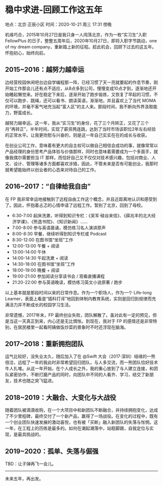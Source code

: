 # 稳中求进-回顾工作这五年

地点：北京·正辰小区
时间：2020-10-21 周三 17:31 傍晚

机缘巧合，2015年10月27日是我只身一人闯荡北京，作为一枚“实习生”入职 FellowPlus 的日子，整整五周年后，2020年10月27日，即将入职字节跳动，one of my dream company，重新踏上新的征程。趁此机会，回顾下过去的这五年。怀抱初心，始终向前。

## 2015~2016：越努力越幸运

边经营校园休闲吧台边自学编程那一阵，已经习惯了天一亮就要起的作息节奏，刚开始工作那会儿还有点不适应，从8点多到公司，慢慢变成10点才到，逐渐地还开始睡起懒觉来。好在稳定下来后，逐渐开始了跑步锻炼，又恢复了早起的习惯，不仅可以跑步、跳绳，还可以看书、朗读英语，渐渐地，并且喜欢上了当代 MOMA 的环境，并毫不客气地充当起“富人区”的主人来。那段时间，我不断向外界汲取能力，野蛮成长。

越努力越幸运。这一年，我从“实习生”的身份，花了三个月转正，又花了三个月“再转正”，半年时间，实现了薪资两连跳，达到了当时市场该职位2年左右经验的正常水平。让我更欣慰与兴奋的，则是这一年自己实实在在的成长与收获。

在创业公司工作，意味着有更大的自主权可以做自己相信会成功的事，就像常常以产品经理的身份思考产品体验与价值那样，同时也意味着需要成为一个多面手，就像我偶尔需要担当 IT 那样。而恰好自己又不仅仅对技术感兴趣，包括对商业、人文、设计、管理等诸多方面都喜欢涉猎，因此，不管未来是否有可能创业，我那时就希望能始终以创业者的心态来对待自己的工作。

## 2016~2017：“自律给我自由”

在 FP 我非常幸运地接触到了远程自由工作这个概念，并且近距离地认识和感受到了。因此，怀抱着忐忑的心情申请了远程工作。暂别了北京，回到了母校。

- 6:30-7:00    起床洗漱，听得到知识专栏：《吴军·硅谷来信》、《薛兆丰的北大经济学课》、《熊逸书院》、《知识新闻》……
- 7:00-8:00    参与英语晨诵，模仿练习名人演讲原声
- 8:00-8:30    早餐，继续听得到知识专栏或 Podcast
- 8:30-12:00   在图书馆“坐班”工作
- 12:00-13:00 午餐 + 阅读
- 13:00-14:00 午休
- 14:00-14:30 午起洗漱 + 阅读
- 14:30-18:00 在图书馆“坐班”工作
- 18:00-19:00 晚餐 + 阅读
- 19:00-21:00 参加阅读分享读书会 / 观看直播课程
- 21:20-22:00 参与英语晚读，模仿练习英文小说原著 / 跑步

以上基本就是那段时间以来的日常作息。作为一个职场人，作为一个 Life-long Learner，表面上看是“插科打诨”地回到体制内教育系统，实则是回归到规律而充满活力并不断成长的校园学习生活。

非常遗憾，2017年末，FP 最终创业失败，团队解散了。虽对此有一定的预见，但是当这一天真正到来，内心还是无比惆怅。到现在，我对于 FP 的感情还是非常特别，在居民楼里一起看阿姨做饭炒菜的景象时不时还浮现在脑海。

## 2017~2018：重新拥抱团队

运气比较好，没失业太久，随后加入了在 @Swift 大会（2017·深圳）结缘的一熊倍洽，远程了一年的我此时非常希望回归团队，与人多交流，而一熊团队恰好技术牛人扎堆。从这一年开始，在个人成长之外，我的重心放到了与人建立连接，和团队紧密协作，不断打磨产品的同时，向团队中不同的人看齐、学习，结交了新朋友，技术也随之突飞猛进。

## 2018~2019：大融合、大变化与大战役

随着团队被滴滴收购，在一个大项目中和新团队不断融合，并持续拥抱变化，达成了不少里程碑，最终交付了一个新产品，赢得了一场战役。在变化的过程中，既有一个创业团队快速发展的激动喜悦，也有被「买断」融入新团队的失落与怅惘。这一年，在工程上的历练是最多的。如何在潮起潮落中，站稳脚跟，自我定位与实现，是最具挑战的。

## 2019~2020：孤单、失落与倔强

TBD：让子弹再飞一会儿。

--------

未来五年，再出发。

